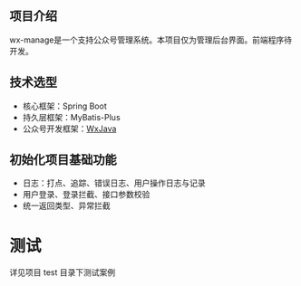 ## 项目介绍

wx-manage是一个支持公众号管理系统。本项目仅为管理后台界面。前端程序待开发。

## 技术选型
- 核心框架：Spring Boot
- 持久层框架：MyBatis-Plus
- 公众号开发框架：[WxJava](https://github.com/Wechat-Group/WxJava)

## 初始化项目基础功能
- 日志：打点、追踪、错误日志、用户操作日志与记录
- 用户登录、登录拦截、接口参数校验
- 统一返回类型、异常拦截

# 测试
详见项目 test 目录下测试案例


